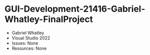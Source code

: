 # GUI-Development-21416-Gabriel-Whatley-FinalProject
- Gabriel Whatley
- Visual Studio 2022
- Issues: None
- Resources: None

